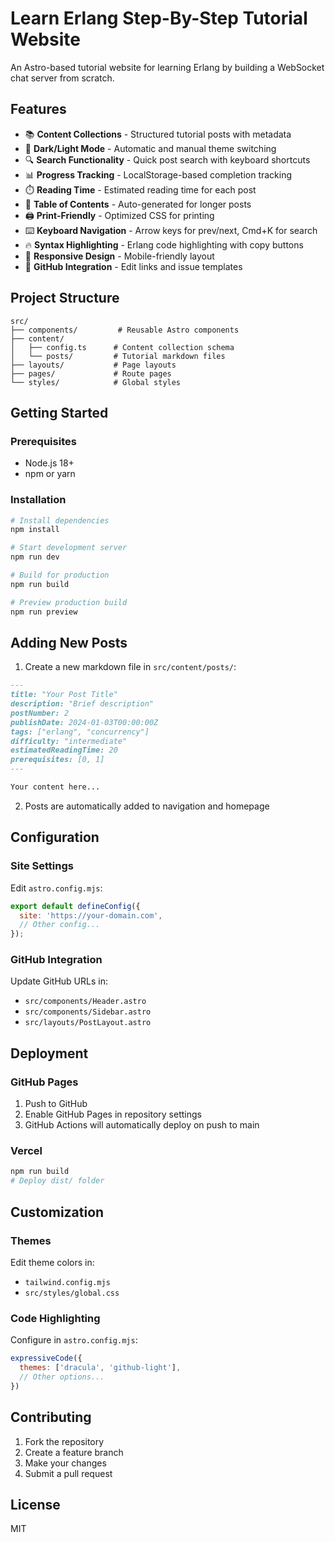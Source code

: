 # Learn Erlang Step-By-Step Tutorial Website

An Astro-based tutorial website for learning Erlang by building a WebSocket chat server from scratch.

## Features

- 📚 **Content Collections** - Structured tutorial posts with metadata
- 🎨 **Dark/Light Mode** - Automatic and manual theme switching
- 🔍 **Search Functionality** - Quick post search with keyboard shortcuts
- 📊 **Progress Tracking** - LocalStorage-based completion tracking
- ⏱️ **Reading Time** - Estimated reading time for each post
- 📑 **Table of Contents** - Auto-generated for longer posts
- 🖨️ **Print-Friendly** - Optimized CSS for printing
- ⌨️ **Keyboard Navigation** - Arrow keys for prev/next, Cmd+K for search
- 🔥 **Syntax Highlighting** - Erlang code highlighting with copy buttons
- 📱 **Responsive Design** - Mobile-friendly layout
- 🚀 **GitHub Integration** - Edit links and issue templates

## Project Structure

```
src/
├── components/         # Reusable Astro components
├── content/           
│   ├── config.ts      # Content collection schema
│   └── posts/         # Tutorial markdown files
├── layouts/           # Page layouts
├── pages/             # Route pages
└── styles/            # Global styles
```

## Getting Started

### Prerequisites

- Node.js 18+
- npm or yarn

### Installation

```bash
# Install dependencies
npm install

# Start development server
npm run dev

# Build for production
npm run build

# Preview production build
npm run preview
```

## Adding New Posts

1. Create a new markdown file in `src/content/posts/`:

```markdown
---
title: "Your Post Title"
description: "Brief description"
postNumber: 2
publishDate: 2024-01-03T00:00:00Z
tags: ["erlang", "concurrency"]
difficulty: "intermediate"
estimatedReadingTime: 20
prerequisites: [0, 1]
---

Your content here...
```

2. Posts are automatically added to navigation and homepage

## Configuration

### Site Settings

Edit `astro.config.mjs`:

```js
export default defineConfig({
  site: 'https://your-domain.com',
  // Other config...
});
```

### GitHub Integration

Update GitHub URLs in:
- `src/components/Header.astro`
- `src/components/Sidebar.astro`
- `src/layouts/PostLayout.astro`

## Deployment

### GitHub Pages

1. Push to GitHub
2. Enable GitHub Pages in repository settings
3. GitHub Actions will automatically deploy on push to main

### Vercel

```bash
npm run build
# Deploy dist/ folder
```

## Customization

### Themes

Edit theme colors in:
- `tailwind.config.mjs`
- `src/styles/global.css`

### Code Highlighting

Configure in `astro.config.mjs`:

```js
expressiveCode({
  themes: ['dracula', 'github-light'],
  // Other options...
})
```

## Contributing

1. Fork the repository
2. Create a feature branch
3. Make your changes
4. Submit a pull request

## License

MIT